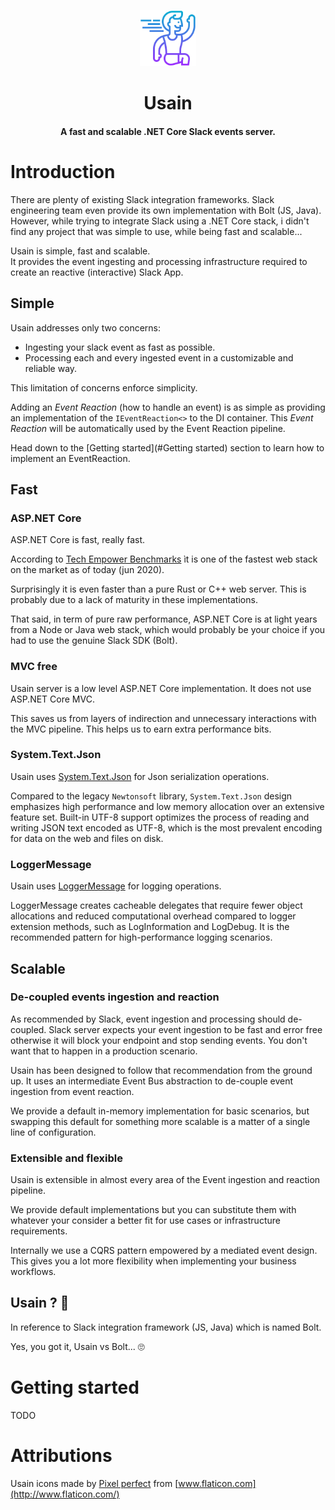 <p align="center">
  <img alt="Usain logo" src="assets/icons/icon.svg" width="90" />
</p>
<h1 align="center">
  Usain
</h1>

<h4 align="center">A fast and scalable .NET Core Slack events server.</h4>


# Introduction

There are plenty of existing Slack integration frameworks. Slack engineering team even provide its own implementation with Bolt (JS, Java).\
However, while trying to integrate Slack using a .NET Core stack, i didn't find any project that was simple to use, while being fast and scalable...

Usain is simple, fast and scalable.\
It provides the event ingesting and processing infrastructure required to create an reactive (interactive) Slack App.

## Simple

Usain addresses only two concerns:
- Ingesting your slack event as fast as possible.
- Processing each and every ingested event in a customizable and reliable way.

This limitation of concerns enforce simplicity.

Adding an _Event Reaction_ (how to handle an event) is as simple as providing an implementation of the `IEventReaction<>` to the DI container. This _Event Reaction_ will be automatically used by the Event Reaction pipeline.

Head down to the [Getting started](#Getting started) section to learn how to implement an EventReaction.

## Fast

### ASP.NET Core
ASP.NET Core is fast, really fast.

According to [Tech Empower Benchmarks](https://www.techempower.com/benchmarks/#section=data-r19&hw=ph&test=plaintext) ìt is one of the fastest web stack on the market as of today (jun 2020).

Surprisingly it is even faster than a pure Rust or C++ web server. This is probably due to a lack of maturity in these implementations.

That said, in term of pure raw performance, ASP.NET Core is at light years from a Node or Java web stack, which would probably be your choice if you had to use the genuine Slack SDK (Bolt).

### MVC free

Usain server is a low level ASP.NET Core implementation. It does not use ASP.NET Core MVC.

This saves us from layers of indirection and unnecessary interactions with the MVC pipeline. This helps us to earn extra performance bits.

### System.Text.Json

Usain uses [System.Text.Json](https://docs.microsoft.com/en-us/dotnet/standard/serialization/system-text-json-overview) for Json serialization operations.

 Compared to the legacy `Newtonsoft` library, `System.Text.Json` design emphasizes high performance and low memory allocation over an extensive feature set. Built-in UTF-8 support optimizes the process of reading and writing JSON text encoded as UTF-8, which is the most prevalent encoding for data on the web and files on disk.

 ### LoggerMessage

 Usain uses [LoggerMessage](https://docs.microsoft.com/en-us/aspnet/core/fundamentals/logging/loggermessage?view=aspnetcore-3.1) for logging operations.

 LoggerMessage creates cacheable delegates that require fewer object allocations and reduced computational overhead compared to logger extension methods, such as LogInformation and LogDebug. It is the recommended pattern for high-performance logging scenarios.

## Scalable

### De-coupled events ingestion and reaction
As recommended by Slack, event ingestion and processing should de-coupled. Slack server expects your event ingestion to be fast and error free otherwise it will block your endpoint and stop sending events. You don't want that to happen in a production scenario.

Usain has been designed to follow that recommendation from the ground up. It uses an intermediate Event Bus abstraction to de-couple event ingestion from event reaction.

We provide a default in-memory implementation for basic scenarios, but swapping this default for something more scalable is a matter of a single line of configuration.

### Extensible and flexible

Usain is extensible in almost every area of the Event ingestion and reaction pipeline.

We provide default implementations but you can substitute them with whatever your consider a better fit for use cases or infrastructure requirements.

Internally we use a CQRS pattern empowered by a mediated event design. This gives you a lot more flexibility when implementing your business workflows.

## Usain ? 🏃

In reference to Slack integration framework (JS, Java) which is named Bolt.

Yes, you got it, Usain vs Bolt... 🙄

# Getting started

TODO


# Attributions

Usain icons made by [Pixel perfect](https://www.flaticon.com/authors/pixel-perfect) from [www.flaticon.com](http://www.flaticon.com/)
